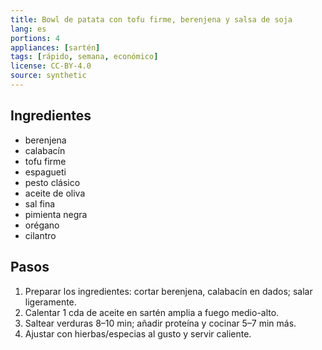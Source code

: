 ```yaml
---
title: Bowl de patata con tofu firme, berenjena y salsa de soja
lang: es
portions: 4
appliances: [sartén]
tags: [rápido, semana, económico]
license: CC-BY-4.0
source: synthetic
---
```

## Ingredientes
- berenjena
- calabacín
- tofu firme
- espagueti
- pesto clásico
- aceite de oliva
- sal fina
- pimienta negra
- orégano
- cilantro

## Pasos
1. Preparar los ingredientes: cortar berenjena, calabacín en dados; salar ligeramente.
2. Calentar 1 cda de aceite en sartén amplia a fuego medio-alto.
3. Saltear verduras 8–10 min; añadir proteína y cocinar 5–7 min más.
4. Ajustar con hierbas/especias al gusto y servir caliente.
